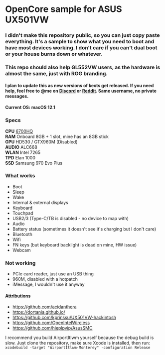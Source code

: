 # OpenCore sample for ASUS UX501VW

### I didn't make this repository public, so you can just copy paste everything. It's a sample to show what you need to boot and have most devices working. I don't care if you can't dual boot or your house burns down or whatever.
### This repo should also help GL552VW users, as the hardware is almost the same, just with ROG branding.
#### I plan to update this as new versions of kexts get released. If you need help, feel free to @me on [Discord](https://discord.gg/u8V7N5C) or [Reddit](https://www.reddit.com/r/hackintosh/). Same username, no private messages.
#### Current OS: macOS 12.1

### Specs
**CPU** [6700HQ](https://ark.intel.com/content/www/us/en/ark/products/88967/intel-core-i7-6700hq-processor-6m-cache-up-to-3-50-ghz.html)  
**RAM** Onboard 8GB + 1 slot, mine has an 8GB stick  
**GPU** HD530 / GTX960M (Disabled)  
**AUDIO** ALC668  
**WLAN** Intel 7265  
**TPD** Elan 1000  
**SSD** Samsung 970 Evo Plus

### What works
- Boot
- Sleep
- Wake
- Internal & external displays
- Keyboard
- Touchpad
- USB2/3 (Type-C/TB is disabled - no device to map with)
- Audio
- Battery status (sometimes it doesn't see it's charging but I don't care)
- Bluetooth
- Wifi
- FN keys (but keyboard backlight is dead on mine, HW issue)
- Webcam

### Not working
- PCIe card reader, just use an USB thing
- 960M, disabled with a hotpatch
- iMessage, I wouldn't use it anyway

#### Attributions
- https://github.com/acidanthera
- https://dortania.github.io/
- https://github.com/kprinssu/UX501VW-hackintosh
- https://github.com/OpenIntelWireless
- https://github.com/hieplpvip/AsusSMC

I recommend you build AirportItlwm yourself because the debug build is slow. Just clone the repository, make sure Xcode is installed, then run:
`xcodebuild -target "AirportItlwm-Monterey" -configuration Release`
